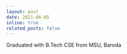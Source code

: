 ```yaml
---
layout: post
date: 2021-06-05
inline: true
related_posts: false
---
```


Graduated with B.Tech CSE from MSU, Baroda 
